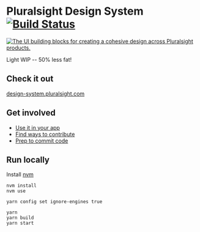 # Pluralsight Design System [![Build Status](https://travis-ci.org/pluralsight/design-system.svg?branch=master)](https://travis-ci.org/pluralsight/design-system)

<a href="https://www.youtube.com/watch?v=aDh6eIodH-c"><img alt="The UI building blocks for creating a cohesive design across Pluralsight products." src="https://i.imgur.com/tf35gHt.jpg" /></a>

Light WIP -- 50% less fat!

## Check it out

[design-system.pluralsight.com](http://design-system.pluralsight.com)

## Get involved

- [Use it in your app](http://design-system.pluralsight.com/install)
- [Find ways to contribute](http://design-system.pluralsight.com/contribute)
- [Prep to commit code](http://design-system.pluralsight.com/contribute/code)

## Run locally

Install [nvm](https://github.com/nvm-sh/nvm)

```
nvm install
nvm use
```

```
yarn config set ignore-engines true

yarn
yarn build
yarn start
```
